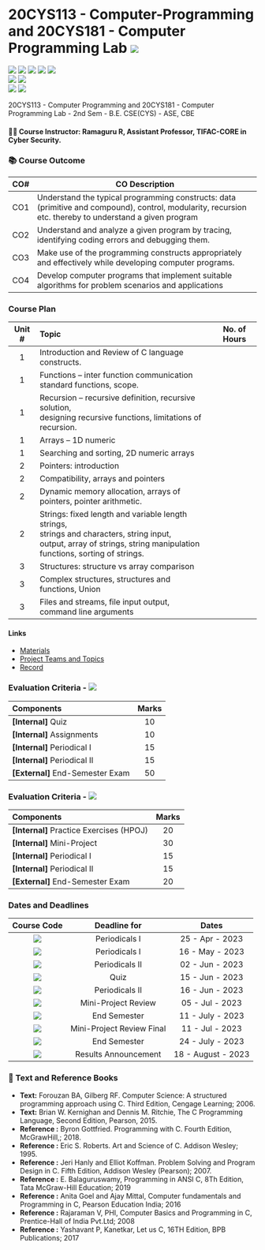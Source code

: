 # 20CYS113 - Computer-Programming and 20CYS181 - Computer Programming Lab ![](https://img.shields.io/badge/-Completed-darkreen)
![](https://img.shields.io/badge/Batch-22CYS-lightgreen) ![](https://img.shields.io/badge/UG-blue) ![](https://img.shields.io/badge/CP-20CYS113-blue)  ![](https://img.shields.io/badge/CPL-20CYS181-blue)
![](https://img.shields.io/badge/-HPOJ-brown) <br/>
![](https://img.shields.io/badge/Lecture-3-orange) ![](https://img.shields.io/badge/Credits-3-orange) <br/>
![](https://img.shields.io/badge/Practical-3-orange) ![](https://img.shields.io/badge/Credits-1-orange) 

20CYS113 - Computer Programming and 20CYS181 - Computer Programming Lab - 2nd Sem - B.E. CSE(CYS) - ASE, CBE

#### :teacher: Course Instructor:  Ramaguru R, Assistant Professor, TIFAC-CORE in Cyber Security.



### :books: Course Outcome

| CO#  | CO Description |
|------|----------------|
| CO1 | Understand the typical programming constructs: data (primitive and compound), control, modularity, recursion etc. thereby to understand a given program |
| CO2 | Understand and analyze a given program by tracing, identifying coding errors and debugging them. |
| CO3 | Make use of the programming constructs appropriately and effectively while developing computer programs. |
| CO4 | Develop computer programs that implement suitable algorithms for problem scenarios and applications |


### Course Plan

| Unit # | Topic | No. of Hours |
|:------:|:-------|:------------:|
|    1   | Introduction and Review of C language constructs. |   |
|    1   | Functions – inter function communication standard functions, scope. | | 
|    1   | Recursion – recursive definition, recursive solution, <br/> designing recursive functions, limitations of recursion.  | | 
|   1    | Arrays – 1D numeric    | |
|   1    | Searching and sorting, 2D numeric arrays | |
|   2    | Pointers: introduction |  |
|   2    | Compatibility, arrays and pointers |  |
|   2    | Dynamic memory allocation, arrays of pointers, pointer arithmetic. |
|   2    | Strings: fixed length and variable length strings, <br/> strings and characters, string input, <br/> output, array of strings, string manipulation functions, sorting of strings. | | 
|   3    | Structures: structure vs array comparison | |
|   3    | Complex structures, structures and functions, Union | |
|   3    | Files and streams, file input output, command line arguments | |

#### Links
- [Materials](Materials)
- [Project Teams and Topics](Projects.md)
- [Record](Record.md)

### Evaluation Criteria - ![](https://img.shields.io/badge/-20CYS113-blue)

| Components | Marks |
|:----------|:-----:|
| **[Internal]** Quiz | 10 |
| **[Internal]** Assignments | 10 |
| **[Internal]** Periodical I | 15 |
| **[Internal]** Periodical II | 15 |
| **[External]** End-Semester Exam | 50 |

### Evaluation Criteria - ![](https://img.shields.io/badge/-20CYS181-darkblue)

| Components | Marks |
|:----------|:-----:|
| **[Internal]** Practice Exercises (HPOJ) | 20 |
| **[Internal]** Mini-Project | 30 |
| **[Internal]** Periodical I | 15 |
| **[Internal]** Periodical II | 15 |
| **[External]** End-Semester Exam | 20 |

### Dates and Deadlines

| Course Code | Deadline for | Dates |
|:-----------:|:------------:|:-----:|
| ![](https://img.shields.io/badge/-20CYS113-blue) | Periodicals I | 25 - Apr - 2023 |
| ![](https://img.shields.io/badge/-20CYS181-darkblue) | Periodicals I | 16 - May - 2023 |
| ![](https://img.shields.io/badge/-20CYS113-blue) | Periodicals II | 02 - Jun - 2023 |
| ![](https://img.shields.io/badge/-20CYS113-blue) | Quiz | 15 - Jun - 2023 |
| ![](https://img.shields.io/badge/-20CYS181-darkblue) | Periodicals II | 16 - Jun - 2023 |
| ![](https://img.shields.io/badge/-20CYS181-darkblue) | Mini-Project Review | 05 - Jul - 2023 |
| ![](https://img.shields.io/badge/-20CYS181-darkblue) | End Semester | 11 - July - 2023 |
| ![](https://img.shields.io/badge/-20CYS181-darkblue) |  Mini-Project Review Final | 11 - Jul - 2023 |
| ![](https://img.shields.io/badge/-20CYS113-blue) | End Semester | 24 - July - 2023 |
| ![](https://img.shields.io/badge/-20CYS113_20CYS181-blue) | Results Announcement | 18 - August - 2023 |

### :green_book: Text and Reference Books
 - **Text:** Forouzan BA, Gilberg RF. Computer Science: A structured programming approach using C. Third Edition, Cengage Learning; 2006.
 - **Text:** Brian W. Kernighan and Dennis M. Ritchie, The C Programming Language, Second Edition, Pearson, 2015.
 - **Reference :** Byron Gottfried. Programming with C. Fourth Edition, McGrawHill,; 2018.
 - **Reference :** Eric S. Roberts. Art and Science of C. Addison Wesley; 1995.
 - **Reference :** Jeri Hanly and Elliot Koffman. Problem Solving and Program Design in C. Fifth Edition, Addison Wesley (Pearson); 2007.
 - **Reference :** E. Balaguruswamy, Programming in ANSI C, 8Th Edition, Tata McGraw-Hill Education; 2019 
 - **Reference :** Anita Goel and Ajay Mittal, Computer fundamentals and Programming in C, Pearson Education India; 2016
 - **Reference :** Rajaraman V, PHI, Computer Basics and Programming in C, Prentice-Hall of India Pvt.Ltd; 2008
 - **Reference :** Yashavant P, Kanetkar, Let us C, 16TH Edition, BPB Publications; 2017
